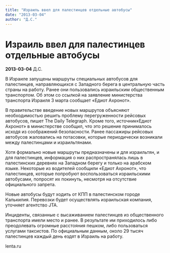 ```yaml
---
title: "Израиль ввел для палестинцев отдельные автобусы"
date: "2013-03-04"
author: "Д.С."
---
```


# Израиль ввел для палестинцев отдельные автобусы

**2013-03-04** Д.С.

В Израиле запущены маршруты специальных автобусов для палестинцев,  направляющихся с Западного берега в центральную часть страны на работу.  Ранее они пользовались израильским общественным транспортом. Об этом со  ссылкой на заявление министерства транспорта Израиля 3 марта сообщает  «Едиот Ахронот».

В правительстве введение новых маршрутов объясняют необходимостью  решить проблему перегруженности рейсовых автобусов, пишет The Daily  Telegraph. Кроме того, источник«Едиот Ахронот» в министерстве сообщил,  что это решение принималось исходя из соображений безопасности. Ранее  пассажиры рейсовых автобусов жаловались на потасовки, которые  периодически возникали между палестинцами и израильтянами.

Хотя формально новые маршруты предназначены и для израильтян, и для  палестинцев, информация о них распространялась лишь в палестинских  деревнях на Западном берегу и только на арабском языке. Некоторые из  водителей сообщили «Едиот Ахронот», что палестинцев, которые попробуют  воспользоваться израильскими автобусами, попросят их покинуть, несмотря  на отсутствие официального запрета.

Новые автобусы будут ходить от КПП в палестинском городе Калькилия.  Перевозки будет осуществлять израильская компания, уточняет агентство  JTA.

Инциденты, связанные с высаживанием палестинцев из общественного  транспорта имели место и ранее. В результате им приходилось либо  преодолевать огромные расстояния пешком, либо пользоваться услугами  таксистов. По официальным данным, около 29 тысяч палестинцев каждый день  ездят в Израиль на работу.





lenta.ru